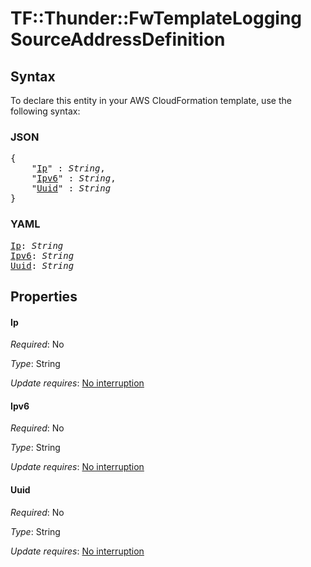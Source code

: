 # TF::Thunder::FwTemplateLogging SourceAddressDefinition

## Syntax

To declare this entity in your AWS CloudFormation template, use the following syntax:

### JSON

<pre>
{
    "<a href="#ip" title="Ip">Ip</a>" : <i>String</i>,
    "<a href="#ipv6" title="Ipv6">Ipv6</a>" : <i>String</i>,
    "<a href="#uuid" title="Uuid">Uuid</a>" : <i>String</i>
}
</pre>

### YAML

<pre>
<a href="#ip" title="Ip">Ip</a>: <i>String</i>
<a href="#ipv6" title="Ipv6">Ipv6</a>: <i>String</i>
<a href="#uuid" title="Uuid">Uuid</a>: <i>String</i>
</pre>

## Properties

#### Ip

_Required_: No

_Type_: String

_Update requires_: [No interruption](https://docs.aws.amazon.com/AWSCloudFormation/latest/UserGuide/using-cfn-updating-stacks-update-behaviors.html#update-no-interrupt)

#### Ipv6

_Required_: No

_Type_: String

_Update requires_: [No interruption](https://docs.aws.amazon.com/AWSCloudFormation/latest/UserGuide/using-cfn-updating-stacks-update-behaviors.html#update-no-interrupt)

#### Uuid

_Required_: No

_Type_: String

_Update requires_: [No interruption](https://docs.aws.amazon.com/AWSCloudFormation/latest/UserGuide/using-cfn-updating-stacks-update-behaviors.html#update-no-interrupt)

